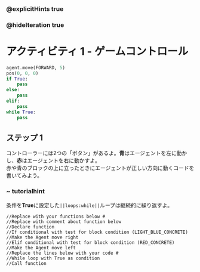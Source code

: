 ### @explicitHints true
### @hideIteration true 
# アクティビティ 1 - ゲームコントロール  

```python
agent.move(FORWARD, 5)
pos(0, 0, 0)
if True: 
    pass
else: 
    pass
elif:
    pass
while True:
    pass
```

## ステップ 1
コントローラーには2つの「ボタン」があるよ。**青**はエージェントを左に動かし、**赤**はエージェントを右に動かすよ。<br>
赤や青のブロックの上に立ったときにエージェントが正しい方向に動くコードを書いてみよう。  

### ~ tutorialhint
条件を**True**に設定した`||loops:while||`ループは継続的に繰り返すよ。 

```template
//Replace with your functions below #
//Replace with comment about function below      
//Declare function                                
//If conditional with test for block condition (LIGHT_BLUE_CONCRETE)
//Make the Agent move right
//Elif conditional with test for block condition (RED_CONCRETE)
//Make the Agent move left
//Replace the lines below with your code #    
//While loop with True as condition 
//Call function                      
```
